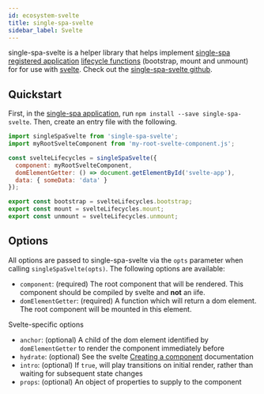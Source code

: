 ```yaml
---
id: ecosystem-svelte
title: single-spa-svelte
sidebar_label: Svelte
---
```


single-spa-svelte is a helper library that helps implement [single-spa registered application](single-spa-config.md#registering-applications) [lifecycle functions](building-applications.md#registered-application-lifecycle) (bootstrap, mount and unmount) for for use with [svelte](https://svelte.technology/). Check out the [single-spa-svelte github](https://github.com/CanopyTax/single-spa-svelte).

## Quickstart

First, in the [single-spa application](https://github.com/CanopyTax/single-spa/blob/master/docs/applications.md#registered-applications), run `npm install --save single-spa-svelte`. Then, create an entry file with the following.

```js
import singleSpaSvelte from 'single-spa-svelte';
import myRootSvelteComponent from 'my-root-svelte-component.js';

const svelteLifecycles = singleSpaSvelte({
  component: myRootSvelteComponent,
  domElementGetter: () => document.getElementById('svelte-app'),
  data: { someData: 'data' }
});

export const bootstrap = svelteLifecycles.bootstrap;
export const mount = svelteLifecycles.mount;
export const unmount = svelteLifecycles.unmount;
```

## Options

All options are passed to single-spa-svelte via the `opts` parameter when calling `singleSpaSvelte(opts)`. The following options are available:

- `component`: (required) The root component that will be rendered. This component should be compiled by svelte and **not** an iife.
- `domElementGetter`: (required) A function which will return a dom element. The root component will be mounted in this element.

Svelte-specific options

- `anchor`: (optional) A child of the dom element identified by `domElementGetter` to render the component immediately before
- `hydrate`: (optional) See the svelte [Creating a component](https://svelte.dev/docs#Creating_a_component) documentation
- `intro`: (optional) If `true`, will play transitions on initial render, rather than waiting for subsequent state changes
- `props`: (optional) An object of properties to supply to the component
